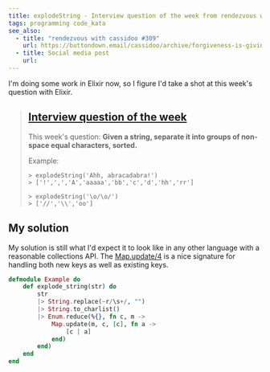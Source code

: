 ```yaml
---
title: explodeString - Interview question of the week from rendezvous with cassidoo
tags: programming code_kata
see_also:
  - title: "rendezvous with cassidoo #309"
    url: https://buttondown.email/cassidoo/archive/forgiveness-is-giving-up-the-hope-that-the-past/
  - title: Social media post
    url:
---
```


I'm doing some work in Elixir now, so I figure I'd take a shot at this week's question with Elixir.

[iterator]: https://en.wikipedia.org/wiki/Iterator_pattern

> ## [Interview question of the week](https://buttondown.email/cassidoo/archive/forgiveness-is-giving-up-the-hope-that-the-past/)
>
> This week's question:
>  **Given a string, separate it into groups of non-space equal characters, sorted.** 
>
> Example: 
>
> ```
> > explodeString('Ahh, abracadabra!')
> > ['!',',','A','aaaaa','bb','c','d','hh','rr']
> 
> > explodeString('\o/\o/')
> > ['//','\\','oo']
> ```

## My solution

My solution is still what I'd expect it to look like in any other language with a reasonable collections API. The [Map.update/4](https://hexdocs.pm/elixir/1.6.1/Map.html#update/4) is a nice signature for handling both new keys as well as existing keys.

```elixir
defmodule Example do
    def explode_string(str) do
        str
        |> String.replace(~r/\s+/, "")
        |> String.to_charlist()
        |> Enum.reduce(%{}, fn c, m ->
            Map.update(m, c, [c], fn a ->
                [c | a]
            end)
        end)
    end
end
```

